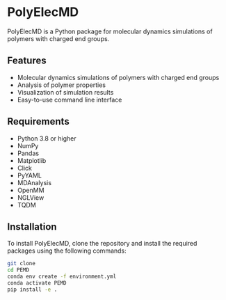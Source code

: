 # PolyElecMD

PolyElecMD is a Python package for molecular dynamics simulations of polymers with charged end groups.

## Features
- Molecular dynamics simulations of polymers with charged end groups
- Analysis of polymer properties
- Visualization of simulation results
- Easy-to-use command line interface

## Requirements
- Python 3.8 or higher
- NumPy
- Pandas
- Matplotlib
- Click
- PyYAML
- MDAnalysis
- OpenMM
- NGLView
- TQDM

## Installation
To install PolyElecMD, clone the repository and install the required packages using the following commands:
```bash
git clone
cd PEMD
conda env create -f environment.yml
conda activate PEMD
pip install -e .
```





